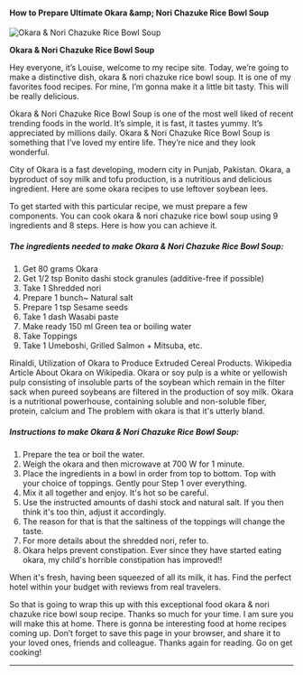            

#### How to Prepare Ultimate Okara &amp;amp; Nori Chazuke Rice Bowl Soup

![Okara &amp; Nori Chazuke Rice Bowl Soup](https://img-global.cpcdn.com/recipes/4592796976545792/751x532cq70/okara-nori-chazuke-rice-bowl-soup-recipe-main-photo.jpg)

**Okara &amp; Nori Chazuke Rice Bowl Soup**

Hey everyone, it’s Louise, welcome to my recipe site. Today, we’re going to make a distinctive dish, okara & nori chazuke rice bowl soup. It is one of my favorites food recipes. For mine, I’m gonna make it a little bit tasty. This will be really delicious.

Okara & Nori Chazuke Rice Bowl Soup is one of the most well liked of recent trending foods in the world. It’s simple, it is fast, it tastes yummy. It’s appreciated by millions daily. Okara & Nori Chazuke Rice Bowl Soup is something that I’ve loved my entire life. They’re nice and they look wonderful.

City of Okara is a fast developing, modern city in Punjab, Pakistan. Okara, a byproduct of soy milk and tofu production, is a nutritious and delicious ingredient. Here are some okara recipes to use leftover soybean lees.

To get started with this particular recipe, we must prepare a few components. You can cook okara & nori chazuke rice bowl soup using 9 ingredients and 8 steps. Here is how you can achieve it.

##### The ingredients needed to make Okara & Nori Chazuke Rice Bowl Soup:

1.  Get 80 grams Okara
2.  Get 1/2 tsp Bonito dashi stock granules (additive-free if possible)
3.  Take 1 Shredded nori
4.  Prepare 1 bunch~ Natural salt
5.  Prepare 1 tsp Sesame seeds
6.  Take 1 dash Wasabi paste
7.  Make ready 150 ml Green tea or boiling water
8.  Take Toppings
9.  Take 1 Umeboshi, Grilled Salmon + Mitsuba, etc.

Rinaldi, Utilization of Okara to Produce Extruded Cereal Products. Wikipedia Article About Okara on Wikipedia. Okara or soy pulp is a white or yellowish pulp consisting of insoluble parts of the soybean which remain in the filter sack when pureed soybeans are filtered in the production of soy milk. Okara is a nutritional powerhouse, containing soluble and non-soluble fiber, protein, calcium and The problem with okara is that it's utterly bland.

##### Instructions to make Okara & Nori Chazuke Rice Bowl Soup:

1.  Prepare the tea or boil the water.
2.  Weigh the okara and then microwave at 700 W for 1 minute.
3.  Place the ingredients in a bowl in order from top to bottom. Top with your choice of toppings. Gently pour Step 1 over everything.
4.  Mix it all together and enjoy. It's hot so be careful.
5.  Use the instructed amounts of dashi stock and natural salt. If you then think it's too thin, adjust it accordingly.
6.  The reason for that is that the saltiness of the toppings will change the taste.
7.  For more details about the shredded nori, refer to.
8.  Okara helps prevent constipation. Ever since they have started eating okara, my child's horrible constipation has improved!!

When it's fresh, having been squeezed of all its milk, it has. Find the perfect hotel within your budget with reviews from real travelers.

So that is going to wrap this up with this exceptional food okara & nori chazuke rice bowl soup recipe. Thanks so much for your time. I am sure you will make this at home. There is gonna be interesting food at home recipes coming up. Don’t forget to save this page in your browser, and share it to your loved ones, friends and colleague. Thanks again for reading. Go on get cooking!

* * *